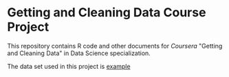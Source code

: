 # Getting and Cleaning Data Course Project

This repository contains R code and other documents for *Coursera* "Getting and Cleaning Data" in Data Science specialization. 

The data set used in this project is [example](http://archive.ics.uci.edu/ml/datasets/Human+Activity+Recognition+Using+Smartphones "Title")